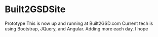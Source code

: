 # Built2GSDSite
Prototype
This is now up and running at Built2GSD.com
Current tech is using Bootstrap, JQuery, and Angular.
Adding more each day. I hope
